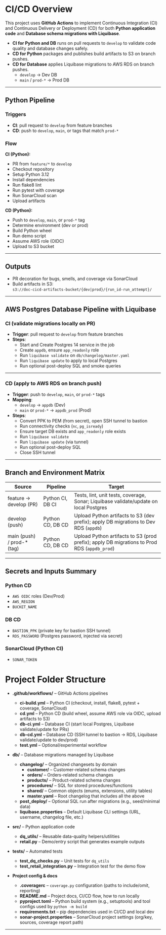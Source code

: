 # CI/CD Overview

This project uses **GitHub Actions** to implement Continuous Integration (CI) and Continuous Delivery or Deployment (CD) for both **Python application code** and **Database schema migrations with Liquibase**.

- **CI for Python and DB** runs on pull requests to `develop` to validate code quality and database changes safely.
- **CD for Python** packages and publishes build artifacts to S3 on branch pushes.
- **CD for Database** applies Liquibase migrations to AWS RDS on branch pushes.  
  - `develop` → Dev DB  
  - `main` / `prod-*` → Prod DB

---

## Python Pipeline

### Triggers
- **CI**: pull request to `develop` from feature branches  
- **CD**: push to `develop`, `main`, or tags that match `prod-*`

### Flow

**CI (Python):**
- PR from `feature/*` to `develop`
- Checkout repository
- Setup Python 3.12
- Install dependencies
- Run flake8 lint
- Run pytest with coverage
- Run SonarCloud scan
- Upload artifacts

**CD (Python):**
- Push to `develop`, `main`, or `prod-*` tag
- Determine environment (dev or prod)
- Build Python wheel
- Run demo script
- Assume AWS role (OIDC)
- Upload to S3 bucket


---

## Outputs

- PR decoration for bugs, smells, and coverage via SonarCloud  
- Build artifacts in S3:  
  `s3://dxc-cicd-artifacts-bucket/{dev|prod}/{run_id-run_attempt}/`

---
## AWS Postgres Database Pipeline with Liquibase

### CI (validate migrations locally on PR)

- **Trigger**: pull request to `develop` from feature branches
- **Steps**:
  - Start and Create Postgres 14 service in the job
  - Create `appdb`, ensure `app_readonly` role
  - Run `liquibase validate` on `db/changelog/master.yaml`
  - Run `liquibase update` to apply to local Postgres
  - Run optional post-deploy SQL and smoke queries

---

### CD (apply to AWS RDS on branch push)

- **Trigger**: push to `develop`, `main`, or `prod-*` tags
- **Mapping**:
  - `develop` → `appdb` (Dev)
  - `main` or `prod-*` → `appdb_prod` (Prod)
- **Steps**:
  - Convert PPK to PEM (from secret), open SSH tunnel to bastion
  - Run connectivity checks (`nc`, `pg_isready`)
  - Ensure target DB exists and `app_readonly` role exists
  - Run `liquibase validate`
  - Run `liquibase update` (via tunnel)
  - Run optional post-deploy SQL
  - Close SSH tunnel

---

## Branch and Environment Matrix

| Source | Pipeline | Target |
|--------|----------|--------|
| feature → develop (PR) | Python CI, DB CI | Tests, lint, unit tests, coverage, Sonar; Liquibase validate/update on local Postgres |
| develop (push) | Python CD, DB CD | Upload Python artifacts to S3 (dev prefix); apply DB migrations to Dev RDS (`appdb`) |
| main (push) / prod-* (tag) | Python CD, DB CD | Upload Python artifacts to S3 (prod prefix); apply DB migrations to Prod RDS (`appdb_prod`) |

---

## Secrets and Inputs Summary

### Python CD
- `AWS OIDC` roles (Dev/Prod)
- `AWS_REGION`
- `BUCKET_NAME`

### DB CD
- `BASTION_PPK` (private key for bastion SSH tunnel)
- `RDS_PASSWORD` (Postgres password, injected via secret)

### SonarCloud (Python CI)
- `SONAR_TOKEN`

# Project Folder Structure

- **.github/workflows/** – GitHub Actions pipelines
  - **ci-build.yml** – Python CI (checkout, install, flake8, pytest + coverage, SonarCloud)
  - **cd.yml** – Python CD (build wheel, assume AWS role via OIDC, upload artifacts to S3)
  - **db-ci.yml** – Database CI (start local Postgres, Liquibase validate/update for PRs)
  - **db-cd.yml** – Database CD (SSH tunnel to bastion → RDS, Liquibase validate/update to dev/prod)
  - **test.yml** – Optional/experimental workflow

- **db/** – Database migrations managed by Liquibase
  - **changelog/** – Organized changesets by domain
    - **customer/** – Customer-related schema changes
    - **orders/** – Orders-related schema changes
    - **products/** – Product-related schema changes
    - **procedures/** – SQL for stored procedures/functions
    - **shared/** – Common objects (enums, extensions, utility tables)
    - **master.yaml** – Root changelog that includes all the above
  - **post_deploy/** – Optional SQL run after migrations (e.g., seed/minimal data)
  - **liquibase.properties** – Default Liquibase CLI settings (URL, username, changelog file, etc.)

- **src/** – Python application code
  - **dq_utils/** – Reusable data-quality helpers/utilities
  - **retail.py** – Demo/entry script that generates example outputs

- **tests/** – Automated tests
  - **test_dq_checks.py** – Unit tests for `dq_utils`
  - **test_retail_integration.py** – Integration test for the demo flow

- **Project config & docs**
  - **.coveragerc** – `coverage.py` configuration (paths to include/omit, reporting)
  - **README.md** – Project docs, CI/CD flow, how to run locally
  - **pyproject.toml** – Python build system (e.g., setuptools) and tool configs used by `python -m build`
  - **requirements.txt** – pip dependencies used in CI/CD and local dev
  - **sonar-project.properties** – SonarCloud project settings (org/key, sources, coverage report path)


---

